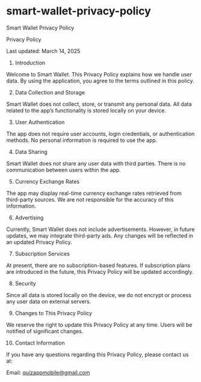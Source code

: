 # smart-wallet-privacy-policy
Smart Wallet Privacy Policy

Privacy Policy

Last updated: March 14, 2025

1. Introduction

Welcome to Smart Wallet. This Privacy Policy explains how we handle user data. By using the application, you agree to the terms outlined in this policy.

2. Data Collection and Storage

Smart Wallet does not collect, store, or transmit any personal data. All data related to the app’s functionality is stored locally on your device.

3. User Authentication

The app does not require user accounts, login credentials, or authentication methods. No personal information is required to use the app.

4. Data Sharing

Smart Wallet does not share any user data with third parties. There is no communication between users within the app.

5. Currency Exchange Rates

The app may display real-time currency exchange rates retrieved from third-party sources. We are not responsible for the accuracy of this information.

6. Advertising

Currently, Smart Wallet does not include advertisements. However, in future updates, we may integrate third-party ads. Any changes will be reflected in an updated Privacy Policy.

7. Subscription Services

At present, there are no subscription-based features. If subscription plans are introduced in the future, this Privacy Policy will be updated accordingly.

8. Security

Since all data is stored locally on the device, we do not encrypt or process any user data on external servers.

9. Changes to This Privacy Policy

We reserve the right to update this Privacy Policy at any time. Users will be notified of significant changes.

10. Contact Information

If you have any questions regarding this Privacy Policy, please contact us at:

Email: quizappmobile@gmail.com
